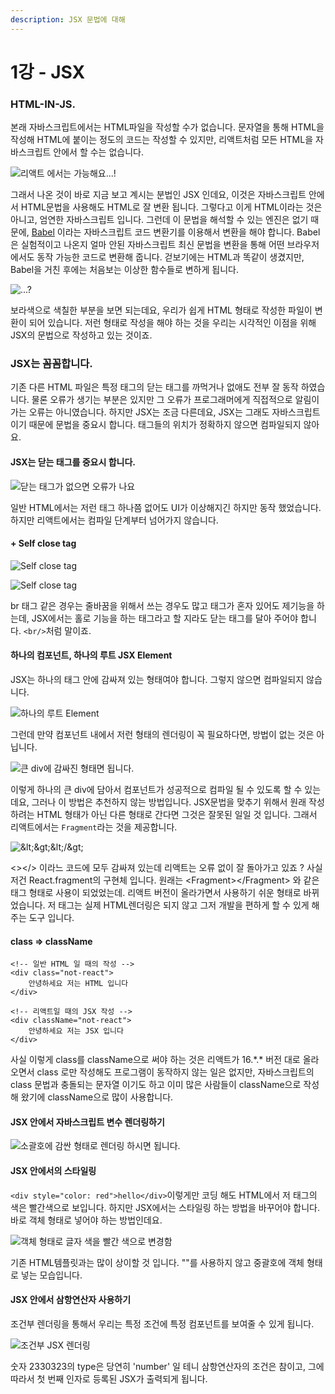 ```yaml
---
description: JSX 문법에 대해
---
```


# 1강 - JSX

### HTML-IN-JS.

본래 자바스크립트에서는 HTML파일을 작성할 수가 없습니다. 문자열을 통해 HTML을 작성해 HTML에 붙이는 정도의 코드는 작성할 수 있지만, 리액트처럼 모든 HTML을 자바스크립트 안에서 할 수는 없습니다.

![&#xB9AC;&#xC561;&#xD2B8; &#xC5D0;&#xC11C;&#xB294; &#xAC00;&#xB2A5;&#xD574;&#xC694;...!](.gitbook/assets/2019-01-15-1.26.43.png)

그래서 나온 것이 바로 지금 보고 계시는 분법인 JSX 인데요, 이것은 자바스크립트 안에서 HTML문법을 사용해도 HTML로 잘 변환 됩니다. 그렇다고 이게 HTML이라는 것은 아니고, 엄연한 자바스크립트 입니다. 그런데 이 문법을 해석할 수 있는 엔진은 없기 때문에, [Babel](https://babeljs.io/) 이라는 자바스크립트 코드 변환기를 이용해서 변환을 해야 합니다. Babel은 실험적이고 나온지 얼마 안된 자바스크립트 최신 문법을 변환을 통해 어떤 브라우저에서도 동작 가능한 코드로 변환해 줍니다. 걷보기에는 HTML과 똑같이 생겼지만, Babel을 거친 후에는 처음보는 이상한 함수들로 변하게 됩니다.

![...?](.gitbook/assets/2019-01-15-1.28.40.png)

보라색으로 색칠한 부분을 보면 되는데요, 우리가 쉽게 HTML 형태로 작성한 파일이 변환이 되어 있습니다. 저런 형태로 작성을 해야 하는 것을 우리는 시각적인 이점을 위해 JSX의 문법으로 작성하고 있는 것이죠.

### JSX는 꼼꼼합니다.

기존 다른 HTML 파일은 특정 태그의 닫는 태그를 까먹거나 없애도 전부 잘 동작 하였습니다. 물론 오류가 생기는 부분은 있지만 그 오류가 프로그래머에게 직접적으로 알림이 가는 오류는 아니였습니다. 하지만 JSX는 조금 다른데요, JSX는 그래도 자바스크립트이기 때문에 문법을 중요시 합니다. 태그들의 위치가 정확하지 않으면 컴파일되지 않아요.

#### JSX는 닫는 태그를 중요시 합니다.

![&#xB2EB;&#xB294; &#xD0DC;&#xADF8;&#xAC00; &#xC5C6;&#xC73C;&#xBA74; &#xC624;&#xB958;&#xAC00; &#xB098;&#xC694;](.gitbook/assets/2019-01-15-1.39.29.png)

일반 HTML에서는 저런 태그 하나쯤 없어도 UI가 이상해지긴 하지만 동작 했었습니다. 하지만 리액트에서는 컴파일 단계부터 넘어가지 않습니다.

#### + Self close tag

![Self close tag](.gitbook/assets/2019-01-15-1.41.56.png)

![Self close tag](.gitbook/assets/2019-01-15-1.42.37.png)

br 태그 같은 경우는 줄바꿈을 위해서 쓰는 경우도 많고 태그가 혼자 있어도 제기능을 하는데, JSX에서는 홀로 기능을 하는 태그라고 할 지라도 닫는 태그를 달아 주어야 합니다. `<br/>`처럼 말이죠.

#### 하나의 컴포넌트, 하나의 루트 JSX Element

JSX는 하나의 태그 안에 감싸져 있는 형태여야 합니다. 그렇지 않으면 컴파일되지 않습니다.

![&#xD558;&#xB098;&#xC758; &#xB8E8;&#xD2B8; Element](.gitbook/assets/2019-01-15-1.45.57.png)

그런데 만약 컴포넌트 내에서 저런 형태의 렌더링이 꼭 필요하다면, 방법이 없는 것은 아닙니다.

![&#xD070; div&#xC5D0; &#xAC10;&#xC2F8;&#xC9C4; &#xD615;&#xD0DC;&#xBA74; &#xB429;&#xB2C8;&#xB2E4;.](.gitbook/assets/2019-01-16-12.35.52.png)

이렇게 하나의 큰 div에 담아서 컴포넌트가 성공적으로 컴파일 될 수 있도록 할 수 있는데요, 그러나 이 방법은 추천하지 않는 방법입니다. JSX문법을 맞추기 위해서 원래 작성하려는 HTML 형태가 아닌 다른 형태로 간다면 그것은 잘못된 일일 것 입니다. 그래서 리액트에서는 `Fragment`라는 것을 제공합니다.

![&amp;lt;&amp;gt;&amp;lt;/&amp;gt;](.gitbook/assets/2019-01-15-1.47.44.png)

&lt;&gt;&lt;/&gt; 이라느 코드에 모두 감싸져 있는데 리액트는 오류 없이 잘 돌아가고 있죠 ? 사실 저건 React.fragment의 구현체 입니다. 원래는 &lt;Fragment&gt;&lt;/Fragment&gt; 와 같은 태그 형태로 사용이 되었었는데. 리액트 버전이 올라가면서 사용하기 쉬운 형태로 바뀌었습니다. 저 태그는 실제 HTML렌더링은 되지 않고 그저 개발을 편하게 할 수 있게 해주는 도구 입니다.

#### class =&gt; className

```markup
<!-- 일반 HTML 일 때의 작성 -->
<div class="not-react">
    안녕하세요 저는 HTML 입니다
</div>

<!-- 리액트일 때의 JSX 작성 -->
<div className="not-react">
    안녕하세요 저는 JSX 입니다
</div>
```

사실 이렇게 class를 className으로 써야 하는 것은 리액트가 16.\*.\* 버전 대로 올라오면서 class 로만 작성해도 프로그램이 동작하지 않는 일은 없지만, 자바스크립트의 class 문법과 충돌되는 문자열 이기도 하고 이미  많은 사람들이 className으로 작성해 왔기에 className으로 많이 사용합니다.

#### JSX 안에서 자바스크립트 변수 렌더링하기

![&#xC18C;&#xAD04;&#xD638;&#xC5D0; &#xAC10;&#xC2FC; &#xD615;&#xD0DC;&#xB85C; &#xB80C;&#xB354;&#xB9C1; &#xD558;&#xC2DC;&#xBA74; &#xB429;&#xB2C8;&#xB2E4;.](.gitbook/assets/2019-01-15-1.58.25.png)

#### JSX 안에서의 스타일링

`<div style="color: red">hello</div>`이렇게만 코딩 해도 HTML에서 저 태그의 색은 빨간색으로 보입니다. 하지만 JSX에서는 스타일링 하는 방법을 바꾸어야 합니다. 바로 객체 형태로 넣어야 하는 방법인데요.

![&#xAC1D;&#xCCB4; &#xD615;&#xD0DC;&#xB85C; &#xAE00;&#xC790; &#xC0C9;&#xC744; &#xBE68;&#xAC04; &#xC0C9;&#xC73C;&#xB85C; &#xBCC0;&#xACBD;&#xD568;](.gitbook/assets/2019-01-15-2.05.13.png)

기존 HTML템플릿과는 많이 상이할 것 입니다. ""를 사용하지 않고 중괄호에 객체 형태로 넣는 모습입니다.

#### JSX 안에서 삼항연산자 사용하기

조건부 렌더링을 통해서 우리는 특정 조건에 특정 컴포넌트를 보여줄 수 있게 됩니다.

![&#xC870;&#xAC74;&#xBD80; JSX &#xB80C;&#xB354;&#xB9C1;](.gitbook/assets/2019-01-15-2.09.45.png)

숫자 2330323의 type은 당연히 'number' 일 테니 삼항연산자의 조건은 참이고, 그에 따라서 첫 번째 인자로 등록된 JSX가 출력되게 됩니다.



